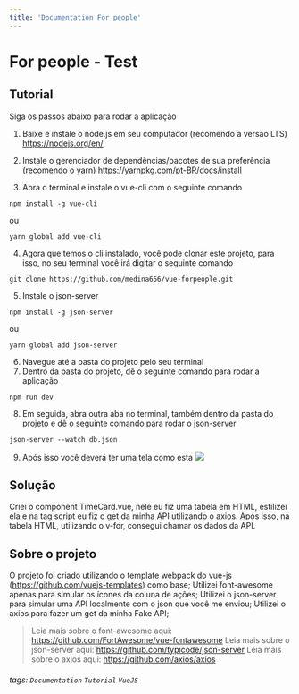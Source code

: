 ```yaml
---
title: 'Documentation For people'
---
```


For people - Test
===

## Tutorial

Siga os passos abaixo para rodar a aplicação

1. Baixe e instale o node.js em seu computador (recomendo a versão LTS)
https://nodejs.org/en/

2. Instale o gerenciador de dependências/pacotes de sua preferência (recomendo o yarn)
https://yarnpkg.com/pt-BR/docs/install

3. Abra o terminal e instale o vue-cli com o seguinte comando
```gherkin=
npm install -g vue-cli
```
ou
```gherkin=
yarn global add vue-cli
```

4. Agora que temos o cli instalado, você pode clonar este projeto, para isso, no seu terminal você irá digitar o seguinte comando
```gherkin=
git clone https://github.com/medina656/vue-forpeople.git
```

5. Instale o json-server
```gherkin=
npm install -g json-server
```
ou
```gherkin=
yarn global add json-server
```
6. Navegue até a pasta do projeto pelo seu terminal
7. Dentro da pasta do projeto, dê o seguinte comando para rodar a aplicação
```gherkin=
npm run dev
```
8. Em seguida, abra outra aba no terminal, também dentro da pasta do projeto e dê o seguinte comando para rodar o json-server
```gherkin=
json-server --watch db.json
```

9. Após isso você deverá ter uma tela como esta
![](https://i.imgur.com/CxhhuJc.png)


## Solução

Criei o component TimeCard.vue, nele eu fiz uma tabela em HTML, estilizei ela e na tag script eu fiz o get da minha API utilizando o axios.
Após isso, na tabela HTML, utilizando o v-for, consegui chamar os dados da API.

## Sobre o projeto

O projeto foi criado utilizando o template webpack do vue-js (https://github.com/vuejs-templates) como base;
Utilizei font-awesome apenas para simular os ícones da coluna de ações;
Utilizei o json-server para simular uma API localmente com o json que você me enviou;
Utilizei o axios para fazer um get da minha Fake API;



> Leia mais sobre o font-awesome aqui: https://github.com/FortAwesome/vue-fontawesome
> Leia mais sobre o json-server aqui: https://github.com/typicode/json-server
> Leia mais sobre o axios aqui: https://github.com/axios/axios


###### tags: `Documentation` `Tutorial` `VueJS`

